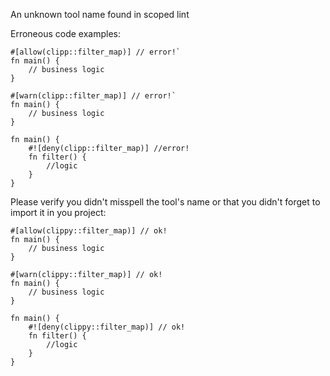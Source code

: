 An unknown tool name found in scoped lint

Erroneous code examples:

```compile_fail,E0710
#[allow(clipp::filter_map)] // error!`
fn main() {
    // business logic
}
```

```compile_fail,E0710
#[warn(clipp::filter_map)] // error!`
fn main() {
    // business logic
}
```

```compile_fail,E0710
fn main() {
    #![deny(clipp::filter_map)] //error!
    fn filter() {
        //logic
    }
}
```

Please verify you didn't misspell the tool's name or that you didn't
forget to import it in you project:

```
#[allow(clippy::filter_map)] // ok!
fn main() {
    // business logic
}
```

```
#[warn(clippy::filter_map)] // ok!
fn main() {
    // business logic
}
```

```
fn main() {
    #![deny(clippy::filter_map)] // ok!
    fn filter() {
        //logic
    }
}
```
